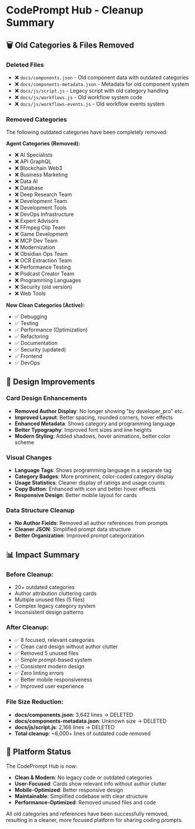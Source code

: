 # CodePrompt Hub - Cleanup Summary

## 🗑️ Old Categories & Files Removed

### Deleted Files
- ❌ `docs/components.json` - Old component data with outdated categories
- ❌ `docs/components-metadata.json` - Metadata for old component system
- ❌ `docs/js/script.js` - Legacy script with old category handling
- ❌ `docs/js/workflows.js` - Old workflow system code
- ❌ `docs/js/workflows-events.js` - Old workflow events system

### Removed Categories
The following outdated categories have been completely removed:

**Agent Categories (Removed):**
- ❌ AI Specialists
- ❌ API GraphQL
- ❌ Blockchain Web3
- ❌ Business Marketing  
- ❌ Data AI
- ❌ Database
- ❌ Deep Research Team
- ❌ Development Team
- ❌ Development Tools
- ❌ DevOps Infrastructure
- ❌ Expert Advisors
- ❌ FFmpeg Clip Team
- ❌ Game Development
- ❌ MCP Dev Team
- ❌ Modernization
- ❌ Obsidian Ops Team
- ❌ OCR Extraction Team
- ❌ Performance Testing
- ❌ Podcast Creator Team
- ❌ Programming Languages
- ❌ Security (old version)
- ❌ Web Tools

**New Clean Categories (Active):**
- ✅ Debugging
- ✅ Testing
- ✅ Performance (Optimization)
- ✅ Refactoring
- ✅ Documentation
- ✅ Security (updated)
- ✅ Frontend
- ✅ DevOps

## 🎨 Design Improvements

### Card Design Enhancements
- **Removed Author Display**: No longer showing "by developer_pro" etc.
- **Improved Layout**: Better spacing, rounded corners, hover effects
- **Enhanced Metadata**: Shows category and programming language
- **Better Typography**: Improved font sizes and line heights
- **Modern Styling**: Added shadows, hover animations, better color scheme

### Visual Changes
- **Language Tags**: Shows programming language in a separate tag
- **Category Badges**: More prominent, color-coded category display
- **Usage Statistics**: Cleaner display of ratings and usage counts
- **Copy Button**: Enhanced with icon and better hover effects
- **Responsive Design**: Better mobile layout for cards

### Data Structure Cleanup
- **No Author Fields**: Removed all author references from prompts
- **Cleaner JSON**: Simplified prompt data structure
- **Better Organization**: Improved prompt categorization

## 📊 Impact Summary

### Before Cleanup:
- 20+ outdated categories
- Author attribution cluttering cards
- Multiple unused files (5 files)
- Complex legacy category system
- Inconsistent design patterns

### After Cleanup:
- ✅ 8 focused, relevant categories
- ✅ Clean card design without author clutter  
- ✅ Removed 5 unused files
- ✅ Simple prompt-based system
- ✅ Consistent modern design
- ✅ Zero linting errors
- ✅ Better mobile responsiveness
- ✅ Improved user experience

### File Size Reduction:
- **docs/components.json**: 3,642 lines → DELETED
- **docs/components-metadata.json**: Unknown size → DELETED  
- **docs/js/script.js**: 2,168 lines → DELETED
- **Total cleanup**: ~6,000+ lines of outdated code removed

## 🚀 Platform Status

The CodePrompt Hub is now:
- **Clean & Modern**: No legacy code or outdated categories
- **User-Focused**: Cards show relevant info without author clutter
- **Mobile-Optimized**: Better responsive design
- **Maintainable**: Simplified codebase with clear structure
- **Performance-Optimized**: Removed unused files and code

All old categories and references have been successfully removed, resulting in a cleaner, more focused platform for sharing coding prompts.
